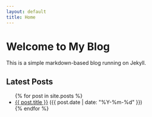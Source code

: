 ```yaml
---
layout: default
title: Home
---
```


# Welcome to My Blog
This is a simple markdown-based blog running on Jekyll.

## Latest Posts
<ul>
  {% for post in site.posts %}
    <li>
      <a href="{{ post.url }}">{{ post.title }}</a> ({{ post.date | date: "%Y-%m-%d" }})
    </li>
  {% endfor %}
</ul>
